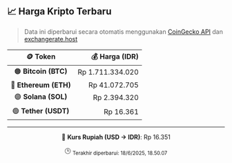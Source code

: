 

<!-- HARGA_KRIPTO -->
## 📈 Harga Kripto Terbaru

> Data ini diperbarui secara otomatis menggunakan [CoinGecko API](https://www.coingecko.com/) dan [exchangerate.host](https://exchangerate.host/)

<div align="center">

| 🪙 Token | 💰 Harga (IDR) |
|:------:|---------------:|
| 🟠 **Bitcoin (BTC)**   | Rp 1.711.334.020 |
| 🔵 **Ethereum (ETH)**  | Rp 41.072.705 |
| 🟣 **Solana (SOL)**    | Rp 2.394.320 |
| 🟢 **Tether (USDT)**   | Rp 16.361 |

---

💱 **Kurs Rupiah (USD → IDR)**: Rp 16.351

🕒 <sub>Terakhir diperbarui: 18/6/2025, 18.50.07</sub>

</div>
<!-- /HARGA_KRIPTO -->